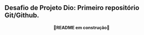 ## Desafio de Projeto Dio: Primeiro repositório Git/Github.

<h4 align = "center">
  🚧README em construção🚧
 
 </h4> 
 
 
 

